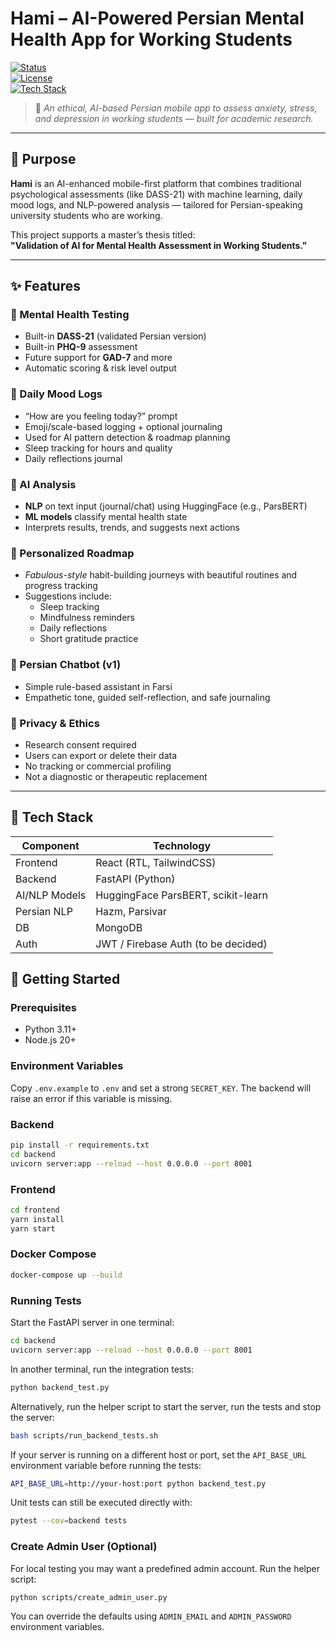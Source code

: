 # Hami – AI-Powered Persian Mental Health App for Working Students

[![Status](https://img.shields.io/badge/status-in_development-yellow)]()  
[![License](https://img.shields.io/badge/license-academic--research-blue)]()  
[![Tech Stack](https://img.shields.io/badge/stack-React%20%7C%20FastAPI%20%7C%20HuggingFace-blueviolet)]()

> 🧠 *An ethical, AI-based Persian mobile app to assess anxiety, stress, and depression in working students — built for academic research.*

---

## 🧭 Purpose

**Hami** is an AI-enhanced mobile-first platform that combines traditional psychological assessments (like DASS-21) with machine learning, daily mood logs, and NLP-powered analysis — tailored for Persian-speaking university students who are working.

This project supports a master’s thesis titled:  
**"Validation of AI for Mental Health Assessment in Working Students."**

---

## ✨ Features

### 🧪 Mental Health Testing
- Built-in **DASS-21** (validated Persian version)
- Built-in **PHQ-9** assessment
- Future support for **GAD-7** and more
- Automatic scoring & risk level output

### 🔁 Daily Mood Logs
- “How are you feeling today?” prompt
- Emoji/scale-based logging + optional journaling
- Used for AI pattern detection & roadmap planning
- Sleep tracking for hours and quality
- Daily reflections journal

### 🤖 AI Analysis
- **NLP** on text input (journal/chat) using HuggingFace (e.g., ParsBERT)
- **ML models** classify mental health state
- Interprets results, trends, and suggests next actions

### 🧭 Personalized Roadmap
- *Fabulous-style* habit-building journeys with beautiful routines and progress tracking
- Suggestions include:
  - Sleep tracking
  - Mindfulness reminders
  - Daily reflections
  - Short gratitude practice

### 💬 Persian Chatbot (v1)
- Simple rule-based assistant in Farsi
- Empathetic tone, guided self-reflection, and safe journaling

### 🔐 Privacy & Ethics
- Research consent required
- Users can export or delete their data
- No tracking or commercial profiling
- Not a diagnostic or therapeutic replacement

---

## 🧰 Tech Stack

| Component       | Technology                          |
|----------------|--------------------------------------|
| Frontend        | React (RTL, TailwindCSS)            |
| Backend         | FastAPI (Python)                    |
| AI/NLP Models   | HuggingFace ParsBERT, scikit-learn  |
| Persian NLP     | Hazm, Parsivar                      |
| DB              | MongoDB                             |
| Auth            | JWT / Firebase Auth (to be decided) |


## 🚀 Getting Started

### Prerequisites

- Python 3.11+
- Node.js 20+

### Environment Variables

Copy `.env.example` to `.env` and set a strong `SECRET_KEY`. The backend will
raise an error if this variable is missing.

### Backend

```bash
pip install -r requirements.txt
cd backend
uvicorn server:app --reload --host 0.0.0.0 --port 8001
```

### Frontend

```bash
cd frontend
yarn install
yarn start
```

### Docker Compose

```bash
docker-compose up --build
```

### Running Tests

Start the FastAPI server in one terminal:

```bash
cd backend
uvicorn server:app --reload --host 0.0.0.0 --port 8001
```

In another terminal, run the integration tests:

```bash
python backend_test.py
```

Alternatively, run the helper script to start the server, run the tests and stop the server:

```bash
bash scripts/run_backend_tests.sh
```

If your server is running on a different host or port, set the
`API_BASE_URL` environment variable before running the tests:

```bash
API_BASE_URL=http://your-host:port python backend_test.py
```

Unit tests can still be executed directly with:

```bash
pytest --cov=backend tests
```

### Create Admin User (Optional)

For local testing you may want a predefined admin account. Run the helper script:

```bash
python scripts/create_admin_user.py
```

You can override the defaults using `ADMIN_EMAIL` and `ADMIN_PASSWORD` environment variables.
